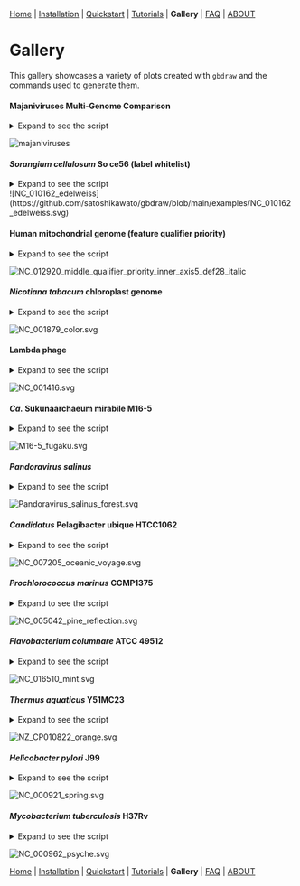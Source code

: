 [Home](./DOCS.md) | [Installation](./INSTALL.md) | [Quickstart](./QUICKSTART.md) | [Tutorials](./TUTORIALS/TUTORIALS.md) | **Gallery** | [FAQ](./FAQ.md) | [ABOUT](./ABOUT.md)
# Gallery
This gallery showcases a variety of plots created with `gbdraw` and the commands used to generate them.


#### Majaniviruses Multi-Genome Comparison

<details><summary>Expand to see the script</summary>

```bash
# Pairwise TBLASTX search 
tblastx -query MjeNMV.fasta -subject MelaMJNV.fasta -outfmt 7 -out MjeNMV.MelaMJNV.tblastx.out 
tblastx -query MelaMJNV.fasta -subject PemoMJNVA.fasta -outfmt 7 -out MelaMJNV.PemoMJNVA.tblastx.out 
tblastx -query PemoMJNVA.fasta -subject PeseMJNV.fasta -outfmt 7 -out PemoMJNVA.PeseMJNV.tblastx.out 
tblastx -query PeseMJNV.fasta -subject PemoMJNVB.fasta -outfmt 7 -out PeseMJNV.PemoMJNVB.tblastx.out 
tblastx -query PemoMJNVB.fasta -subject LvMJNV.fasta -outfmt 7 -out PemoMJNVB.LvMJNV.tblastx.out 
tblastx -query LvMJNV.fasta -subject TrcuMJNV.fasta -outfmt 7 -out LvMJNV.TrcuMJNV.tblastx.out 
tblastx -query TrcuMJNV.fasta -subject MellatMJNV.fasta -outfmt 7 -out TrcuMJNV.MellatMJNV.tblastx.out 
tblastx -query MellatMJNV.fasta -subject MeenMJNV.fasta -outfmt 7 -out MellatMJNV.MeenMJNV.tblastx.out 
tblastx -query MeenMJNV.fasta -subject MejoMJNV.fasta -outfmt 7 -out MeenMJNV.MejoMJNV.tblastx.out 

# gbdraw
gbdraw linear \
--gbk \
./in_gbk/MjeNMV.gb \
./in_gbk/MelaMJNV.gb \
./in_gbk/PemoMJNVA.gb \
./in_gbk/PeseMJNV.gb \
./in_gbk/PemoMJNVB.gb \
./in_gbk/LvMJNV.gb \
./in_gbk/TrcuMJNV.gb \
./in_gbk/MetlamMJNV.gb \
./in_gbk/MeenMJNV.gb \
./in_gbk/MejoMJNV.gb \
-b \
./in_fna/MjeNMV.MelaMJNV.tblastx.out \
./in_fna/MelaMJNV.PemoMJNVA.tblastx.out \
./in_fna/PemoMJNVA.PeseMJNV.tblastx.out \
./in_fna/PeseMJNV.PemoMJNVB.tblastx.out \
./in_fna/PemoMJNVB.LvMJNV.tblastx.out \
./in_fna/LvMJNV.TrcuMJNV.tblastx.out \
./in_fna/TrcuMJNV.MetlamMJNV.tblastx.out \
./in_fna/MetlamMJNV.MeenMJNV.tblastx.out \
./in_fna/MeenMJNV.MejoMJNV.tblastx.out \
-t majani_custom_color_table.tsv \
-d modified_default_colors.tsv \
--block_stroke_width 1 \
--block_stroke_color gray \
--align_center \
--separate_strands \
-o majani -f svg
```

</details>

![majaniviruses](https://github.com/satoshikawato/gbdraw/blob/main/examples/majani.svg)

#### <i>Sorangium cellulosum</i> So ce56 (label whitelist)

<details><summary>Expand to see the script</summary>

```bash
gbdraw circular \
--gbk NC_010162.gb \
-f svg \
--palette edelweiss \
--show_labels \
--separate_strands \
-t NC_010162.feature-specific_table.tsv \
--label_whitelist NC_010162.whitelist.tsv \
-t NC_010162.feature-specific_table.tsv \
--species "<i>Sorangium cellulosum</i>" \
--strain "So ce56"
```
##### Lable whitelist example
| feature type | target qualifier | qualifier value regex (Python) |
| ------ | ------- | ------- |
| CDS | old_locus_tag | sce4138 |
| CDS | old_locus_tag | sce4137 |

[NC_010162.whitelist.tsv](https://github.com/satoshikawato/gbdraw/blob/main/examples/NC_010162.whitelist.tsv) (part)
```
CDS	old_locus_tag	sce4138
CDS	old_locus_tag	sce4137
CDS	old_locus_tag	sce4136
CDS	old_locus_tag	sce4135
CDS	old_locus_tag	sce4134
CDS	old_locus_tag	sce4133
CDS	old_locus_tag	sce4132
...
```

[NC_010162.feature-specific_table.tsv](https://github.com/satoshikawato/gbdraw/blob/main/examples/NC_010162.feature-specific_table.tsv) (part)
```
CDS	old_locus_tag	sce4138	#a4d8a7	Chivosazol biosynthesis
CDS	old_locus_tag	sce4137	#a4d8a7	Chivosazol biosynthesis
CDS	old_locus_tag	sce4136	#a4d8a7	Chivosazol biosynthesis
CDS	old_locus_tag	sce4135	#a4d8a7	Chivosazol biosynthesis
CDS	old_locus_tag	sce4134	#a4d8a7	Chivosazol biosynthesis
CDS	old_locus_tag	sce4133	#a4d8a7	Chivosazol biosynthesis
CDS	old_locus_tag	sce4132	#a4d8a7	Chivosazol biosynthesis
...
```

</details>
![NC_010162_edelweiss](https://github.com/satoshikawato/gbdraw/blob/main/examples/NC_010162_edelweiss.svg)


#### Human mitochondrial genome (feature qualifier priority)

<details><summary>Expand to see the script</summary>

The following `qualifier_priority.tsv` designated by `--qualifier_priority` opton specifies which qualifier should be used for the label text of a given feature type. Other features remain the same as default:

```modified_default_colors.tsv
CDS gene
```
| feature type | qualifier |
| ------ | ------- |
| CDS | gene |

```bash
gbdraw circular \
--gbk NC_012920.gb \
-f svg --track_type middle \
--species "<i>Homo sapiens</i>" \
--block_stroke_width 2 \
--axis_stroke_width 5 \
--allow_inner_labels \
--show_labels \
--qualifier_priority qualifier_priority.tsv \
-o NC_012920_middle_qualifier_priority_inner_axis5_def28_italic \
--definition_font_size 28
```
</details>

![NC_012920_middle_qualifier_priority_inner_axis5_def28_italic](https://github.com/satoshikawato/gbdraw/blob/main/examples/NC_012920_middle_qualifier_priority_inner_axis5_def28_italic.svg)

#### <i>Nicotiana tabacum</i> chloroplast genome

<details><summary>Expand to see the script</summary>


```bash
gbdraw circular \
--gbk NC_001879.gbk \
--separate_strands \
-f svg \
-o NC_001879_color \
-k CDS,rRNA,tRNA,tmRNA,ncRNA,misc_RNA,rep_origin \
-t 2025-09-19_chloroplast.tsv \
--block_stroke_width 1 \
--block_stroke_color black \
--axis_stroke_width 3 \
--line_stroke_width 2 \
--suppress_gc \
--suppress_skew \
-p default \
--track tuckin \
--show_labels \
--allow_inner_labels \
--qualifier_priority qualifier_priority.tsv \
--outer_label_x_radius_offset 0.90 \
--outer_label_y_radius_offset 0.90 \
--inner_label_x_radius_offset 0.975 \
--inner_label_y_radius_offset 0.975 \
--species "<i>Nicotiana tabacum</i>" \
--definition_font_size 28 \
--legend upper_left
```
</details>

![NC_001879_color.svg](https://github.com/satoshikawato/gbdraw/blob/main/examples/NC_001879_color.svg)

#### Lambda phage

<details><summary>Expand to see the script</summary>


```bash
gbdraw linear \
--gbk NC_001416.gb \
-o NC_001416 \
-f svg \
--show_labels \
--separate_strands \
--legend left \
-d cds_white.tsv \
-t lambda_specific_table.tsv \
--block_stroke_width 2 \
--axis_stroke_width 5 \
--definition_font_size 24 
```

</details>

![NC_001416.svg](https://github.com/satoshikawato/gbdraw/blob/main/examples/NC_001416.svg)


#### <i>Ca.</i> Sukunaarchaeum mirabile M16-5

<details><summary>Expand to see the script</summary>


```bash
gbdraw circular \
--gbk M16-5.gb \
--separate_strands \
-f svg \
-o M16-5_fugaku \
--block_stroke_width 1 \
--axis_stroke_width 1 \
-p fugaku \
--track middle \
--species "<i>Ca.</i> Sukunaarchaeum mirabile" \
--definition_font_size 22 \
--legend upper_right
```

</details>

![M16-5_fugaku.svg](https://github.com/satoshikawato/gbdraw/blob/main/examples/M16-5_fugaku.svg)


#### <i>Pandoravirus salinus</i>

<details><summary>Expand to see the script</summary>

```bash
gbdraw circular \
--gbk Pandoravirus_salinus.gb \
--separate_strands \
-f svg \
-o Pandoravirus_salinus_forest \
-p forest \
--track tuckin \
--species "<i>Pandoravirus salinus</i>" \
--definition_font_size 22 \
--legend upper_right
```

</details>

![Pandoravirus_salinus_forest.svg](https://github.com/satoshikawato/gbdraw/blob/main/examples/Pandoravirus_salinus_forest.svg)

#### <i>Candidatus</i> Pelagibacter ubique HTCC1062

<details><summary>Expand to see the script</summary>

```bash
gbdraw circular \
--gbk NC_007205.gb \
-f svg \
--separate_strands \
--species "<i>Ca. </i> Pelagibacter ubique" \
--strain "HTCC1062" \
--legend none \
--palette oceanic_voyage \
-o NC_007205_oceanic_voyage
```

</details>

![NC_007205_oceanic_voyage.svg](https://github.com/satoshikawato/gbdraw/blob/main/examples/NC_007205_oceanic_voyage.svg)

#### <i>Prochlorococcus marinus</i> CCMP1375

<details><summary>Expand to see the script</summary>


```bash
gbdraw circular \
--gbk NC_005042.gb \
-f svg \
--separate_strands \
--species "<i>Prochlorococcus marinus</i>" \
--strain "CCMP1375" \
--legend none \
--palette pine_reflection \
-o NC_005042_pine_reflection
```

</details>

![NC_005042_pine_reflection.svg](https://github.com/satoshikawato/gbdraw/blob/main/examples/NC_005042_pine_reflection.svg)

#### <i>Flavobacterium columnare</i> ATCC 49512

<details><summary>Expand to see the script</summary>


```bash
gbdraw circular \
--gbk NC_016510.gb \
-f svg \
--separate_strands \
--species "<i>Flavobacterium columnare</i>" \
--strain "ATCC 49512" \
--legend none \
--palette mint \
-o NC_016510_mint
```

</details>

![NC_016510_mint.svg](https://github.com/satoshikawato/gbdraw/blob/main/examples/NC_016510_mint.svg)

#### <i>Thermus aquaticus</i> Y51MC23

<details><summary>Expand to see the script</summary>

```bash
gbdraw circular \
--gbk NZ_CP010822.gb \
-f svg \
--separate_strands \
--species "<i>Thermus aquaticus</i>" \
--strain "Y51MC23" \
--legend none \
--palette orange \
-o NZ_CP010822_orange
```
</details>

![NZ_CP010822_orange.svg](https://github.com/satoshikawato/gbdraw/blob/main/examples/NZ_CP010822_orange.svg)

#### <i>Helicobacter pylori</i> J99

<details><summary>Expand to see the script</summary>

```bash
gbdraw circular \
--gbk NC_000921.gb \
-f svg \
--separate_strands \
--species "<i>Helicobacter pylori</i>" \
--strain "J99" \
--legend none \
--palette spring \
-o NC_000921_spring
```

</details>

![NC_000921_spring.svg](https://github.com/satoshikawato/gbdraw/blob/main/examples/NC_000921_spring.svg)


#### <i>Mycobacterium tuberculosis</i> H37Rv

<details><summary>Expand to see the script</summary>

```bash
gbdraw circular \
--gbk NC_000962.gb \
-f svg \
--separate_strands \
--species "<i>Mycobacterium tuberculosis</i>" \
--strain "H37Rv" \
--legend none \
--palette psyche \
-o NC_000962_psyche
```

</details>

![NC_000962_psyche.svg](https://github.com/satoshikawato/gbdraw/blob/main/examples/NC_000962_psyche.svg)


[Home](./DOCS.md) | [Installation](./INSTALL.md) | [Quickstart](./QUICKSTART.md) | [Tutorials](./TUTORIALS/TUTORIALS.md) | **Gallery** | [FAQ](./FAQ.md) | [ABOUT](./ABOUT.md)